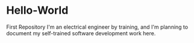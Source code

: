 # Hello-World
First Repository
I'm an electrical engineer by training, and I'm planning to document my self-trained software development work here.
